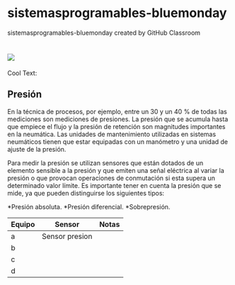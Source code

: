 # sistemasprogramables-bluemonday
sistemasprogramables-bluemonday created by GitHub Classroom


# ![](https://images.cooltext.com/5387872.gif)

<a href="http://cooltext.com" target="_top"><img src="https://cooltext.com/images/ct_pixel.gif" width="80" height="15" alt="Cool Text: Logo and Graphics Generator" border="0" /></a>


## Presión

 En la técnica de procesos, por ejemplo, entre un 30 y un 40 % de todas las mediciones son mediciones de presiones. La presión 
 que se acumula hasta que empiece el flujo y la presión de retención son magnitudes importantes en la neumática. Las unidades de 
 mantenimiento utilizadas en sistemas neumáticos tienen que estar equipadas con un manómetro y una unidad de ajuste de la presión.

Para medir la presión se utilizan sensores que están dotados de un elemento sensible a la presión y que emiten una señal eléctrica 
al variar la presión o que provocan operaciones de conmutación si esta supera un determinado valor límite. Es importante tener en 
cuenta la presión que se mide, ya que pueden distinguirse los siguientes tipos:

*Presión absoluta.
*Presión diferencial.
*Sobrepresión.








| Equipo | Sensor | Notas |
|-------------|----------------|--------------|
| a        | Sensor presion               |              |
| b           |                |              |
| c           |                |              |
| d           |                |              |
